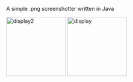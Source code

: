A simple .png screenshotter written in Java


<img width="158" alt="display2" src="https://github.com/user-attachments/assets/ee80c7f7-f5e1-4543-8100-ca3902a9213e" />
<img width="158" alt="display" src="https://github.com/user-attachments/assets/3dcff7af-55fd-42fc-8def-f5b467b3112f" />
